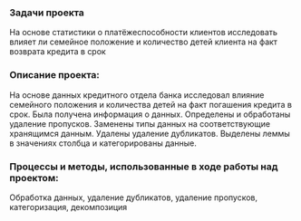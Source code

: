 ### Задачи проекта

На основе статистики о платёжеспособности клиентов исследовать влияет ли семейное положение и количество детей клиента на факт возврата кредита в срок
### Описание проекта:
На основе данных кредитного отдела банка исследовал влияние семейного положения и количества детей на факт погашения кредита в срок. Была получена информация о данных. Определены и обработаны удаление пропусков. Заменены типы данных на соответствующие хранящимся данным. Удалены удаление дубликатов. Выделены леммы в значениях столбца и категорированы данные.
### Процессы и методы, использованные в ходе работы над проектом:

Обработка данных, удаление дубликатов, удаление пропусков, категоризация, декомпозиция
